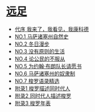 <link href="../css/style.css" rel="stylesheet" type="text/css" />

# [远足](http://m.99csw.com/book/9403/index.html)

<div class="dir">

- [代序 我来了，我看见，我康科德](http://m.99csw.com/book/9403/335208.html)
- [NO.1 马萨诸塞州自然史](http://m.99csw.com/book/9403/335209.html)
- [NO.2 冬日漫步](http://m.99csw.com/book/9403/335210.html)
- [NO.3 没有原则的生活](http://m.99csw.com/book/9403/335211.html)
- [NO.4 论公民的不服从](http://m.99csw.com/book/9403/335212.html)
- [NO.5 为约翰·布朗队长请愿书](http://m.99csw.com/book/9403/335213.html)
- [NO.6 马萨诸塞州的奴隶制](http://m.99csw.com/book/9403/335214.html)
- [NO.7 梭罗语录精选](http://m.99csw.com/book/9403/335215.html)
- [附录1 梭罗描述同时代人](http://m.99csw.com/book/9403/335216.html)
- [附录2 同时代人描述梭罗](http://m.99csw.com/book/9403/335217.html)
- [附录3 梭罗年表](http://m.99csw.com/book/9403/335218.html)

</div>
